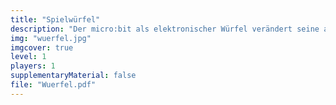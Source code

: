 ```yaml
---
title: "Spielwürfel"
description: "Der micro:bit als elektronischer Würfel verändert seine angezeigte Zahl durch das Schütteln."
img: "wuerfel.jpg"
imgcover: true
level: 1
players: 1
supplementaryMaterial: false
file: "Wuerfel.pdf"
---
```

